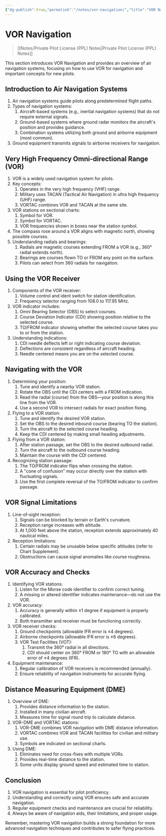 ```yaml
---
{"dg-publish":true,"permalink":"/notes/vor-navigation/","title":"VOR Navigation","tags":["aviation","classnotes"]}
---
```



# VOR Navigation
> [[Notes/Private Pilot License (PPL) Notes\|Private Pilot License (PPL) Notes]]

This section introduces VOR Navigation and provides an overview of air navigation systems, focusing on how to use VOR for navigation and important concepts for new pilots.

## Introduction to Air Navigation Systems

1. Air navigation systems guide pilots along predetermined flight paths.
2. Types of navigation systems:
    1. Aircraft-based systems (e.g., inertial navigation systems) that do not require external signals.
    2. Ground-based systems where ground radar monitors the aircraft's position and provides guidance.
    3. Combination systems utilizing both ground and airborne equipment (most common).
3. Ground equipment transmits signals to airborne receivers for navigation.

## Very High Frequency Omni-directional Range (VOR)

1. VOR is a widely used navigation system for pilots.
2. Key concepts:
    1. Operates in the very high frequency (VHF) range.
    2. Military uses TACAN (Tactical Air Navigation) in ultra high frequency (UHF) range.
    3. VORTAC combines VOR and TACAN at the same site.
3. VOR stations on sectional charts:
    1. Symbol for VOR.
    2. Symbol for VORTAC.
    3. VOR frequencies shown in boxes near the station symbol.
4. The compass rose around a VOR aligns with magnetic north, showing possible courses.
5. Understanding radials and bearings:
    1. Radials are magnetic courses extending FROM a VOR (e.g., 360° radial extends north).
    2. Bearings are courses flown TO or FROM any point on the surface.
    3. Pilots can select from 360 radials for navigation.

## Using the VOR Receiver

1. Components of the VOR receiver:
    1. Volume control and ident switch for station identification.
    2. Frequency selector ranging from 108.0 to 117.95 MHz.
2. VOR indicator includes:
    1. Omni Bearing Selector (OBS) to select courses.
    2. Course Deviation Indicator (CDI) showing position relative to the selected course.
    3. TO/FROM indicator showing whether the selected course takes you to or from the station.
3. Understanding indications:
    1. CDI needle deflects left or right indicating course deviation.
    2. Deflections are consistent regardless of aircraft heading.
    3. Needle centered means you are on the selected course.

## Navigating with the VOR

1. Determining your position:
    1. Tune and identify a nearby VOR station.
    2. Rotate the OBS until the CDI centers with a FROM indication.
    3. Read the radial (course) from the OBS—your position is along this line from the VOR.
    4. Use a second VOR to intersect radials for exact position fixing.
2. Flying to a VOR station:
    1. Tune and identify the desired VOR station.
    2. Set the OBS to the desired inbound course (bearing TO the station).
    3. Turn the aircraft to the selected course heading.
    4. Keep the CDI centered by making small heading adjustments.
3. Flying from a VOR station:
    1. After station passage, set the OBS to the desired outbound radial.
    2. Turn the aircraft to the outbound course heading.
    3. Maintain the course with the CDI centered.
4. Recognizing station passage:
    1. The TO/FROM indicator flips when crossing the station.
    2. A "cone of confusion" may occur directly over the station with fluctuating signals.
    3. Use the first complete reversal of the TO/FROM indicator to confirm passage.

## VOR Signal Limitations

1. Line-of-sight reception:
    1. Signals can be blocked by terrain or Earth's curvature.
    2. Reception range increases with altitude.
    3. At 1,000 feet above the station, reception extends approximately 40 nautical miles.
2. Reception limitations:
    1. Certain radials may be unusable below specific altitudes (refer to Chart Supplement).
    2. Obstructions can cause signal anomalies like course roughness.

## VOR Accuracy and Checks

1. Identifying VOR stations:
    1. Listen for the Morse code identifier to confirm correct tuning.
    2. A missing or altered identifier indicates maintenance—do not use the VOR.
2. VOR accuracy:
    1. Accuracy is generally within ±1 degree if equipment is properly calibrated.
    2. Both transmitter and receiver must be functioning correctly.
3. VOR receiver checks:
    1. Ground checkpoints (allowable IFR error is ±4 degrees).
    2. Airborne checkpoints (allowable IFR error is ±6 degrees).
    3. VOR Test Facilities (VOT):
        1. Transmit the 360° radial in all directions.
        2. CDI should center on 360° FROM or 180° TO with an allowable error of ±4 degrees (IFR).
4. Equipment maintenance:
    1. Regular calibration of VOR receivers is recommended (annually).
    2. Ensure reliability of navigation instruments for accurate flying.

## Distance Measuring Equipment (DME)

1. Overview of DME:
    1. Provides distance information to the station.
    2. Installed in many civilian aircraft.
    3. Measures time for signal round trip to calculate distance.
2. VOR-DME and VORTAC stations:
    1. VOR-DME combines VOR navigation with DME distance information.
    2. VORTAC combines VOR and TACAN facilities for civilian and military use.
    3. Symbols are indicated on sectional charts.
3. Using DME:
    1. Eliminates need for cross-fixes with multiple VORs.
    2. Provides real-time distance to the station.
    3. Some units display ground speed and estimated time to station.

## Conclusion

1. VOR navigation is essential for pilot proficiency.
2. Understanding and correctly using VOR ensures safe and accurate navigation.
3. Regular equipment checks and maintenance are crucial for reliability.
4. Always be aware of navigation aids, their limitations, and proper usage.

Remember, mastering VOR navigation builds a strong foundation for more advanced navigation techniques and contributes to safer flying practices.